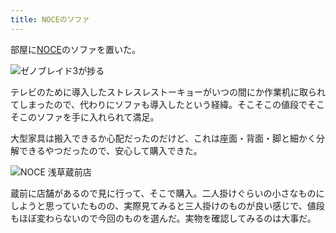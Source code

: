 ```yaml
---
title: NOCEのソファ
---
```

部屋に[NOCE](https://www.noce.co.jp/)のソファを置いた。

![](https://lh4.googleusercontent.com/AdlzVt6xY4ewOq6iZndK608s-Pe-el5K75vftkp6r5dpUlEorNilu_fWRlqA2u7ffa2ceyKHzrtr4lKLG0T-msMBaATM4MKispRovwvHob7G9oDpl_qLpE8g-HKGnK_k_toEnsuUNnFImgl6ChxJbsCag-X7grpklYKSPXkkzRuN76wUo6CrzpK80grQXA "ゼノブレイド3が捗る")

テレビのために導入したストレスレストーキョーがいつの間にか作業机に取られてしまったので、代わりにソファも導入したという経緯。そこそこの値段でそこそこのソファを手に入れられて満足。

大型家具は搬入できるか心配だったのだけど、これは座面・背面・脚と細かく分解できるやつだったので、安心して購入できた。

![](https://lh4.googleusercontent.com/xEAM46vhR1XrMkCZEUy11HJnuOVBXJi5u6wvcy2Gh5QUmkfCPnqji4f7bhabKTOUyqrhYGCzeyRAToxq6l_RSLA6YV4uEQElnkzNMAYom29KEy9f87bpD5Zv21S8gJqzkFCY3Hi4QXx9s02TMpD2XIxNBjFqfIx-9Zqlg50D3rLXncLblDIlQMSij8BcYw "NOCE 浅草蔵前店")

蔵前に店舗があるので見に行って、そこで購入。二人掛けぐらいの小さなものにしようと思っていたものの、実際見てみると三人掛けのものが良い感じで、値段もほぼ変わらないので今回のものを選んだ。実物を確認してみるのは大事だ。
